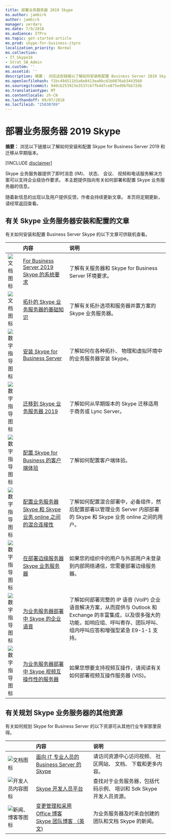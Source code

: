 ```yaml
---
title: 部署业务服务器 2019 Skype
ms.author: jambirk
author: jambirk
manager: serdars
ms.date: 7/9/2018
ms.audience: ITPro
ms.topic: get-started-article
ms.prod: skype-for-business-itpro
localization_priority: Normal
ms.collection:
- IT_Skype16
- Strat_SB_Admin
ms.custom: ''
ms.assetid: ''
description: 摘要： 浏览这些链接以了解如何安装和配置 Business Server 2019 Skype。
ms.openlocfilehash: f1bc494511b5a6e8413ea0bcd1b0876ab3443568
ms.sourcegitcommit: 940cb253923e3537cb7fb4d7ce875ed9bfbb72db
ms.translationtype: MT
ms.contentlocale: zh-CN
ms.lasthandoff: 09/07/2018
ms.locfileid: "25030789"
---
```

# <a name="deploy-skype-for-business-server-2019"></a>部署业务服务器 2019 Skype
 
**摘要：** 浏览以下链接以了解如何安装和配置 Skype for Business Server 2019 和迁移从早期版本。
  
[!INCLUDE [disclaimer](../disclaimer.md)]

Skype 业务服务器提供了即时消息 (IM)、 状态、 会议、 视频和电话服务解决方案可以支持企业级协作要求。 本主题提供指向有关如何部署和配置 Skype 业务服务器的信息。 
  
随着新信息的出现以及用户提供反馈，作者会持续更新文章。 本页将定期更新，请经常返回查看。
   
##  <a name="articles-about-skype-for-business-server-installation-and-configuration"></a>有关 Skype 业务服务器安装和配置的文章

有关如何安装和配置 Business Server Skype 的以下文章可供联机查看。 
  
||内容|说明|
|:-----|:-----|:-----|
|![文档图标](https://docs.microsoft.com/en-us/office/media/icons/paragraph-writing-blue.svg)|[For Business Server 2019 Skype 的系统要求](../plan/system-requirements.md)  <br/> |了解有关服务器和 Skype for Business Server 环境要求。  <br/> |
|![文档图标](https://docs.microsoft.com/en-us/office/media/icons/paragraph-writing-blue.svg)|[拓扑的 Skype 业务服务器的基础知识](../../SfbServer/plan-your-deployment/topology-basics/topology-basics.md) <br/> |了解有关拓扑选项和服务器并置方案的 Skype 业务服务器。  <br/> |
|![数字指导图标](https://docs.microsoft.com/en-us/office/media/icons/list-123-blue.svg)|[安装 Skype for Business Server](../../SfbServer/deploy/install/install.md)<br/> |了解如何在各种拓扑、 物理和虚拟环境中的业务服务器安装 Skype。  <br/> |
|![数字指导图标](https://docs.microsoft.com/en-us/office/media/icons/list-123-blue.svg)| [迁移到 Skype 业务服务器 2019](../migration/migration-to-skype-for-business-server-2019.md) <br/> |了解如何从早期版本的 Skype 迁移适用于商务或 Lync Server。  <br/> |
|![数字指导图标](https://docs.microsoft.com/en-us/office/media/icons/list-123-blue.svg)|[配置 Skype for Business 的客户端体验](../../SfbServer/deploy/deploy-clients/configure-the-client-experience.md) <br/> |了解如何配置客户端体验。  <br/> |
|![数字指导图标](https://docs.microsoft.com/en-us/office/media/icons/list-123-blue.svg)| [配置业务服务器 Skype 和 Skype 业务 online 之间的混合连接性](../hybrid/configure-hybrid-connectivity.md) <br/> |了解如何配置混合部署中，必备组件，然后配置部署以管理业务 Server 内部部署的 Skype 和 Skype 业务 online 之间的用户。  <br/> |
|![数字指导图标](https://docs.microsoft.com/en-us/office/media/icons/list-123-blue.svg)| [在部署边缘服务器 Skype 业务服务器](../../SfbServer/deploy/deploy-edge-server/deploy-edge-servers.md) <br/> |如果您的组织中的用户与外部用户未登录到内部网络通信，您需要部署边缘服务器。  <br/> |
|![数字指导图标](https://docs.microsoft.com/en-us/office/media/icons/list-123-blue.svg)| [为业务服务器部署中 Skype 的企业语音](../../SfbServer/deploy/deploy-enterprise-voice/deploy-enterprise-voice.md) <br/> |了解如何部署完整的 IP 语音 (VoIP) 企业语音解决方案，从而提供与 Outlook 和 Exchange 的丰富集成，以及很多强大的功能，如响应组、呼叫寄存、团队呼叫、组内呼叫应答和增强型紧急 E9-1-1 支持。  <br/> |
| ![数字指导图标](https://docs.microsoft.com/en-us/office/media/icons/list-123-blue.svg)| [为业务服务器部署中 Skype 视频互操作性的服务器](../../SfbServer/deploy/deploy-video-interop-server/deploy-video-interop-server.md) <br/> |如果您想要支持视频互操作，请阅读有关如何部署视频互操作服务器 (VIS)。  <br/> |
   
## <a name="additional-resources-about-planning-for-skype-for-business-server"></a>有关规划 Skype 业务服务器的其他资源

有关如何规划 Skype for Business Server 的以下资源可从其他行业专家那里获得。 
  
||**内容**|**说明**|
|:-----|:-----|:-----|
|![文档图标](https://docs.microsoft.com/en-us/office/media/icons/paragraph-writing-blue.svg)|[面向 IT 专业人员的 Business Server 的 Skype](https://go.microsoft.com/fwlink/p/?LinkId=527960) <br/> |请访问资源中心访问视频、 社区网站、 文档、 下载和更多内容。|
|![开发人员内容图标](https://docs.microsoft.com/en-us/office/media/icons/developer-blue.svg)|[Skype 开发人员平台](https://go.microsoft.com/fwlink/?LinkId=619775) <br/> |查找对于业务服务器，包括代码示例、 培训和 Sdk Skype 开发人员资源。  <br/> |
|![新闻、博客等图标](https://docs.microsoft.com/en-us/office/media/icons/blog-site-blue.svg)|[变更管理和采用](https://go.microsoft.com/fwlink/p/?LinkId=532796) <br/> [Office 博客](https://go.microsoft.com/fwlink/p/?LinkId=528899) <br/> [Skype 团队博客 （英文)](https://go.microsoft.com/fwlink/p/?LinkId=532818) <br/> |为业务服务器及时来自创建的团队和文档 Skype 的新闻。  <br/> |
   

